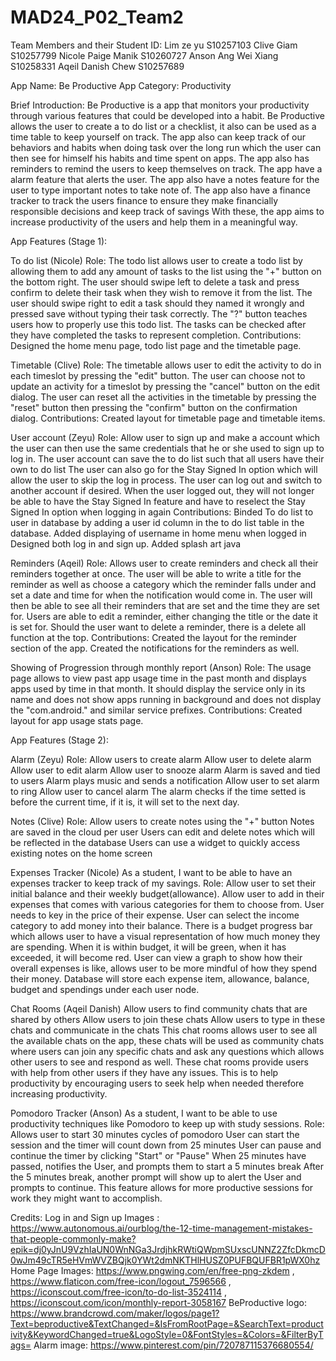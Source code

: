 # MAD24_P02_Team2

Team Members and their Student ID:
Lim ze yu S10257103
Clive Giam S10257799
Nicole Paige Manik S10260727
Anson Ang Wei Xiang S10258331
Aqeil Danish Chew S10257689

App Name: Be Productive
App Category: Productivity

Brief Introduction:
Be Productive is a app that monitors your productivity through various features that could be developed into a habit.
Be Productive allows the user to create a to do list or a checklist, it also can be used as a time table to keep yourself on track.
The app also can keep track of our behaviors and habits when doing task over the long run which the user can then see for himself his habits and time spent on apps.
The app also has reminders to remind the users to keep themselves on track.
The app have a alarm feature that alerts the user.
The app also have a notes feature for the user to type important notes to take note of.
The app also have a finance tracker to track the users finance to ensure they make financially responsible decisions and keep track of savings
With these, the app aims to increase productivity of the users and help them in a meaningful way.

App Features (Stage 1):

To do list (Nicole)
Role:
The todo list allows user to create a todo list by allowing them to add any amount of tasks to the list using the "+" button on the bottom right.
The user should swipe left to delete a task and press confirm to delete their task when they wish to remove it from the list.
The user should swipe right to edit a task should they named it wrongly and pressed save without typing their task correctly.
The "?" button teaches users how to properly use this todo list.
The tasks can be checked after they have completed the tasks to represent completion.
Contributions:
Designed the home menu page, todo list page and the timetable page.

Timetable (Clive)
Role:
The timetable allows user to edit the activity to do in each timeslot by pressing the "edit" button.
The user can choose not to update an activity for a timeslot by pressing the "cancel" button on the edit dialog.
The user can reset all the activities in the timetable by pressing the "reset" button then pressing the "confirm" button on the confirmation dialog.
Contributions:
Created layout for timetable page and timetable items.

User account (Zeyu)
Role:
Allow user to sign up and make a account which the user can then use the same credentials that he or she used to sign up to log in.
The user account can save the to do list such that all users have their own to do list
The user can also go for the Stay Signed In option which will allow the user to skip the log in process.
The user can log out and switch to another account if desired. When the user logged out, they will not longer be able to have the Stay Signed In feature and have to reselect the Stay Signed In option when logging in again
Contributions:
Binded To do list to user in database by adding a user id column in the to do list table in the database.
Added displaying of username in home menu when logged in
Designed both log in and sign up.
Added splash art java

Reminders (Aqeil)
Role:
Allows user to create reminders and check all their reminders together at once. 
The user will be able to write a title for the reminder as well as choose a category which the reminder falls under and set a date and time for when the notification would come in. 
The user will then be able to see all their reminders that are set and the time they are set for.
Users are able to edit a reminder, either changing the title or the date it is set for.
Should the user want to delete a reminder, there is a delete all function at the top.
Contributions:
Created the layout for the reminder section of the app. 
Created the notifications for the reminders as well.

Showing of Progression through monthly report (Anson)
Role:
The usage page allows to view past app usage time in the past month and displays apps used by time in that month.
It should display the service only in its name and does not show apps running in background and does not display the "com.android." and similar service prefixes.
Contributions:
Created layout for app usage stats page.

App Features (Stage 2):

Alarm (Zeyu)
Role:
Allow users to create alarm
Allow user to delete alarm
Allow user to edit alarm
Allow user to snooze alarm
Alarm is saved and tied to users
Alarm plays music and sends a notification
Allow user to set alarm to ring
Allow user to cancel alarm
The alarm checks if the time setted is before the current time, if it is, it will set to the next day.

Notes (Clive)
Role:
Allow users to create notes using the "+" button
Notes are saved in the cloud per user
Users can edit and delete notes which will be reflected in the database
Users can use a widget to quickly access existing notes on the home screen

Expenses Tracker (Nicole)
As a student, I want to be able to have an expenses tracker to keep track of my savings.
Role:
Allow user to set their initial balance and their weekly budget(allowance).
Allow user to add in their expenses that comes with various categories for them to choose from.
User needs to key in the price of their expense.
User can select the income category to add money into their balance.
There is a budget progress bar which allows user to have a visual representation of how much money they are spending.
When it is within budget, it will be green, when it has exceeded, it will become red.
User can view a graph to show how their overall expenses is like, allows user to be more mindful of how they spend their money.
Database will store each expense item, allowance, balance, budget and spendings under each user node.

Chat Rooms (Aqeil Danish)
Allow users to find community chats that are shared by others
Allow users to join these chats
Allow users to type in these chats and communicate in the chats 
This chat rooms allows user to see all the available chats on the app, these chats will be used as community chats where users can join any specific chats and ask any questions which allows other users to see and respond as well. These chat rooms provide users with help from other users if they have any issues. This is to help productivity by encouraging users to seek help when needed therefore increasing productivity. 

Pomodoro Tracker (Anson)
As a student, I want to be able to use productivity techniques like Pomodoro to keep up with study sessions.
Role:
Allows user to start 30 minutes cycles of pomodoro
User can start the session and the timer will count down from 25 minutes
User can pause and continue the timer by clicking "Start" or "Pause"
When 25 minutes have passed, notifies the User, and prompts them to start a 5 minutes break
After the 5 minutes break, another prompt will show up to alert the User and prompts to continue.
This feature allows for more productive sessions for work they might want to accomplish.

Credits:
Log in and Sign up Images : 
https://www.autonomous.ai/ourblog/the-12-time-management-mistakes-that-people-commonly-make?epik=dj0yJnU9VzhIaUN0WnNGa3JrdjhkRWtiQWpmSUxscUNNZ2ZfcDkmcD0wJm49cTR5eHVmWVZBQjk0YWt2dmNKTHlHUSZ0PUFBQUFBR1pWX0hz
Home Page Images: 
https://www.pngwing.com/en/free-png-zkdem ,
https://www.flaticon.com/free-icon/logout_7596566 ,
https://iconscout.com/free-icon/to-do-list-3524114 ,
https://iconscout.com/icon/monthly-report-3058167
BeProductive logo:
https://www.brandcrowd.com/maker/logos/page1?Text=beproductive&TextChanged=&IsFromRootPage=&SearchText=productivity&KeywordChanged=true&LogoStyle=0&FontStyles=&Colors=&FilterByTags=
Alarm image:
https://www.pinterest.com/pin/720787115376680554/
